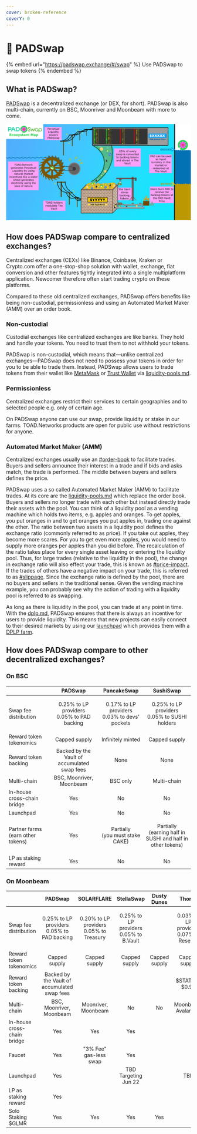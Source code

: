 ```yaml
---
cover: broken-reference
coverY: 0
---
```


# 🍄 PADSwap

{% embed url="https://padswap.exchange/#/swap" %}
Use PADSwap to swap tokens
{% endembed %}

## What is PADSwap?

[PADSwap](https://dapps.padswap.exchange) is a decentralized exchange (or DEX, for short). PADSwap is also multi-chain, currently on BSC, Moonriver and Moonbeam with more to come.

![System Overview Written in a Fever Dream](<../../.gitbook/assets/TOAD PAD ECOSYSTEM MAP.jpg>)

## How does PADSwap compare to centralized exchanges?

Centralized exchanges (CEXs) like Binance, Coinbase, Kraken or Crypto.com offer a one-stop-shop solution with wallet, exchange, fiat conversion and other features tightly integrated into a single multiplatform application. Newcomer therefore often start trading crypto on these platforms.

Compared to these old centralized exchanges, PADSwap offers benefits like being non-custodial, permissionless and using an Automated Market Maker (AMM) over an order book.

### Non-custodial

Custodial exchanges like centralized exchanges are like banks. They hold and handle your tokens. You need to trust them to not withhold your tokens.

PADSwap is non-custodial, which means that—unlike centralized exchanges—PADSwap does not need to possess your tokens in order for you to be able to trade them. Instead, PADSwap allows users to trade tokens from their wallet like [MetaMask](https://metamask.io) or [Trust Wallet](https://trustwallet.com/de/) via [liquidity-pools.md](liquidity-pools.md "mention").

### Permissionless

Centralized exchanges restrict their services to certain geographies and to selected people e.g. only of certain age.

On PADSwap anyone can use our swap, provide liquidity or stake in our farms. TOAD.Networks products are open for public use without restrictions for anyone.

### Automated Market Maker (AMM)

Centralized exchanges usually use an [#order-book](../../fundamentals/glossary.md#order-book "mention") to facilitate trades. Buyers and sellers announce their interest in a trade and if bids and asks match, the trade is performed. The middle between buyers and sellers defines the price.

PADSwap uses a so called Automated Market Maker (AMM) to facilitate trades. At its core are the [liquidity-pools.md](liquidity-pools.md "mention") which replace the order book. Buyers and sellers no longer trade with each other but instead directly trade their assets with the pool. You can think of a liquidity pool as a vending machine which holds two items, e.g. apples and oranges. To get apples, you put oranges in and to get oranges you put apples in, trading one against the other. The ratio between two assets in a liquidity pool defines the exchange ratio (commonly referred to as price). If you take out apples, they become more scares. For you to get even more apples, you would need to supply more oranges per apples than you did before. The recalculation of the ratio takes place for every single asset leaving or entering the liquidity pool. Thus, for large trades (relative to the liquidity in the pool), the change in exchange ratio will also effect your trade, this is known as [#price-impact](../../fundamentals/glossary.md#price-impact "mention"). If the trades of others have a negative impact on your trade, this is referred to as [#slippage](../../fundamentals/glossary.md#slippage "mention"). Since the exchange ratio is defined by the pool, there are no buyers and sellers in the traditional sense. Given the vending machine example, you can probably see why the action of trading with a liquidity pool is referred to as swapping.

As long as there is liquidity in the pool, you can trade at any point in time. With the [dplp.md](../../fundamentals/dplp.md "mention"), PADSwap ensures that there is always an incentive for users to provide liquidity. This means that new projects can easily connect to their desired markets by using our [launchpad](../launchpad/ "mention") which provides them with a [DPLP farm](../farms/dplp-farms.md).

## How does PADSwap compare to other decentralized exchanges?

### On BSC

|                                   |                        PADSwap                       |                       PancakeSwap                      |                               SushiSwap                              |
| --------------------------------- | :--------------------------------------------------: | :----------------------------------------------------: | :------------------------------------------------------------------: |
| Swap fee distribution             | <p>0.25% to LP providers<br>0.05% to PAD backing</p> | <p>0.17% to LP providers<br>0.03% to devs' pockets</p> |        <p>0.25% to LP providers<br>0.05% to SUSHI holders</p>        |
| Reward token tokenomics           |                     Capped supply                    |                    Infinitely minted                   |                             Capped supply                            |
| Reward token backing              |     Backed by the Vault of accumulated swap fees     |                          None                          |                                 None                                 |
| Multi-chain                       |               BSC, Moonriver, Moonbeam               |                        BSC only                        |                              Multi-chain                             |
| In-house cross-chain bridge       |                          Yes                         |                           No                           |                                  No                                  |
| Launchpad                         |                          Yes                         |                           No                           |                                  No                                  |
| Partner farms (earn other tokens) |                          Yes                         |        <p>Partially<br>(you must stake CAKE)</p>       | <p>Partially<br>(earning half in SUSHI and half in other tokens)</p> |
| LP as staking reward              |                          Yes                         |                           No                           |                                  No                                  |

### On Moonbeam

|                             |                        PADSwap                       |                     SOLARFLARE                    |                    StellaSwap                    |  Dusty Dunes  |                      Thorus                      |                     Zenlink                    |                    Beamswap                    |    LunarDEX   |
| --------------------------- | :--------------------------------------------------: | :-----------------------------------------------: | :----------------------------------------------: | :-----------: | :----------------------------------------------: | :--------------------------------------------: | :--------------------------------------------: | :-----------: |
| Swap fee distribution       | <p>0.25% to LP providers<br>0.05% to PAD backing</p> | <p>0.20% to LP providers<br>0.05% to Treasury</p> | <p>0.25% to LP providers<br>0.05% to B.Vault</p> |               | <p>0.03% to LP providers<br>0.07% to Reserve</p> | <p>0.15% to LP providers<br>0.15% to Misc.</p> | <p>0.17% to LP providers<br>0.13% to Misc.</p> |               |
| Reward token tokenomics     |                     Capped supply                    |                   Capped supply                   |                   Capped supply                  | Capped supply |                   Capped supply                  |                  Capped supply                 |                  Capped supply                 | Capped supply |
| Reward token backing        |     Backed by the Vault of accumulated swap fees     |                                                   |                                                  |               |                  $STATIK > $0.99                 |                                                |                                                |               |
| Multi-chain                 |               BSC, Moonriver, Moonbeam               |                Moonriver, Moonbeam                |                        No                        |       No      |                Moonbeam, Avalanche               |               Moonriver, Moonbeam              |                       No                       |       No      |
| In-house cross-chain bridge |                          Yes                         |                        Yes                        |                        Yes                       |               |                                                  |                       Yes                      |                       Yes                      |               |
| Faucet                      |                          Yes                         |               "3% Fee" gas-less swap              |                        Yes                       |               |                                                  |                                                |                       Yes                      |               |
| Launchpad                   |                          Yes                         |                                                   |               TBD Targeting Jun 22               |               |                        TBD                       |                                                |                       TBD                      |               |
| LP as staking reward        |                          Yes                         |                                                   |                                                  |               |                                                  |                                                |                                                |               |
| Solo Staking $GLMR          |                          Yes                         |                        Yes                        |                        Yes                       |      Yes      |                                                  |                       Yes                      |                       Yes                      |               |

